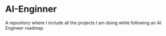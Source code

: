 # AI-Enginner
A repository where I include all the projects I am doing while following an AI Engineer roadmap.
